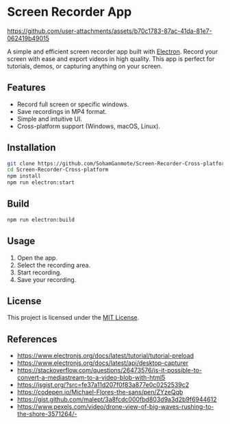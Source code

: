 # Screen Recorder App

<!-- ![App Screenshot](./app.png) -->

https://github.com/user-attachments/assets/b70c1783-87ac-41da-81e7-062419b49015

A simple and efficient screen recorder app built with [Electron](https://www.electronjs.org/). Record your screen with ease and export videos in high quality. This app is perfect for tutorials, demos, or capturing anything on your screen.

## Features

- Record full screen or specific windows.
- Save recordings in MP4 format.
- Simple and intuitive UI.
- Cross-platform support (Windows, macOS, Linux).

## Installation

```bash
git clone https://github.com/SohamGanmote/Screen-Recorder-Cross-platform.git
cd Screen-Recorder-Cross-platform
npm install
npm run electron:start
```

## Build

```bash
npm run electron:build
```

## Usage

1. Open the app.
2. Select the recording area.
3. Start recording.
4. Save your recording.

## License

This project is licensed under the [MIT License](LICENSE).

## References

- https://www.electronjs.org/docs/latest/tutorial/tutorial-preload
- https://www.electronjs.org/docs/latest/api/desktop-capturer
- https://stackoverflow.com/questions/26473576/is-it-possible-to-convert-a-mediastream-to-a-video-blob-with-html5
- https://jsgist.org/?src=fe37a11d207f0f83a877e0c0252539c2
- https://codepen.io/Michael-Flores-the-sans/pen/ZYzeQqb
- https://gist.github.com/malept/3a8fcdc000fbd803d9a3d2b9f6944612
- https://www.pexels.com/video/drone-view-of-big-waves-rushing-to-the-shore-3571264/-
